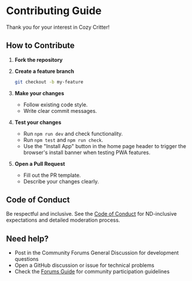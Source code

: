 # Contributing Guide

Thank you for your interest in Cozy Critter!

## How to Contribute

1. **Fork the repository**
2. **Create a feature branch**
   ```bash
   git checkout -b my-feature
   ```
3. **Make your changes**
   - Follow existing code style.
   - Write clear commit messages.

4. **Test your changes**
   - Run `npm run dev` and check functionality.
   - Run `npm test` and `npm run check`.
   - Use the "Install App" button in the home page header to trigger the browser's install banner when testing PWA features.

5. **Open a Pull Request**
   - Fill out the PR template.
   - Describe your changes clearly.

## Code of Conduct

Be respectful and inclusive. See the [Code of Conduct](../CODE_OF_CONDUCT.md) for ND-inclusive expectations and detailed moderation process.

## Need help?

- Post in the Community Forums General Discussion for development questions
- Open a GitHub discussion or issue for technical problems  
- Check the [Forums Guide](../FORUMS.md) for community participation guidelines
